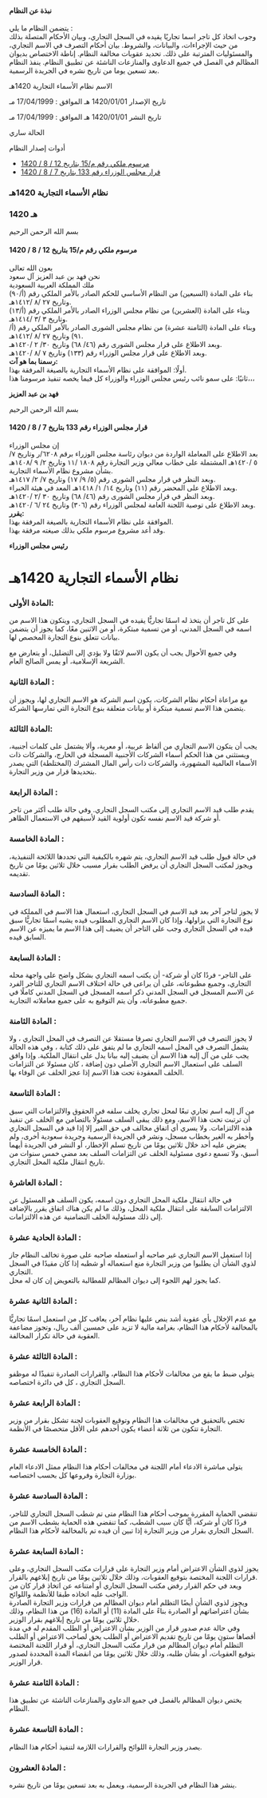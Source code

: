 #### نبذة عن النظام

يتضمن النظام ما يلي :    
وجوب اتخاذ كل تاجر اسما تجاريًا يقيده في السجل التجاري، وبيان الأحكام المتصلة بذلك من حيث الإجراءات، والبيانات، والشروط. بيان أحكام التصرف في الاسم التجاري، والمسئوليات المترتبة على ذلك. تحديد عقوبات مخالفة النظام. إناطة الاختصاص بديوان المظالم في الفصل في جميع الدعاوى والمنازعات الناشئة عن تطبيق النظام. ينفذ النظام بعد تسعين يوما من تاريخ نشره في الجريدة الرسمية. 

  



الاسم نظام الأسماء التجارية 1420هـ

تاريخ الإصدار 1420/01/01 هـ الموافق : 17/04/1999 مـ

تاريخ النشر 1420/01/01 هـ الموافق : 17/04/1999 مـ 

الحالة ساري

أدوات إصدار النظام

  * [مرسوم ملكي رقم م/15 بتاريخ 12 / 8 / 1420](/BoeLaws/Laws/Viewer/7eb42c38-6efe-4527-ac79-132df63a4250?lawId=3c49febc-f33e-4da9-97f7-a9a700f1c1e9)
  * [قرار مجلس الوزراء رقم 133 بتاريخ 7 / 8 / 1420](/BoeLaws/Laws/Viewer/680bcaa8-8a7e-4536-baa3-dd01d3afc14b?lawId=3c49febc-f33e-4da9-97f7-a9a700f1c1e9)




### نظام الأسماء التجارية 1420هـ

### 1420 هـ

بسم الله الرحمن الرحيم

#### مرسوم ملكي رقم م/15 بتاريخ 12 / 8 / 1420

بعون الله تعالى   
نحن فهد بن عبد العزيز آل سعود   
ملك المملكة العربية السعودية  
بناء على المادة (السبعين) من النظام الأساسي للحكم الصادر بالأمر الملكي رقم (أ/٩٠) وتاريخ ٢٧ /٨ /١٤١٢هـ.   
وبناء على المادة (العشرين) من نظام مجلس الوزراء الصادر بالأمر الملكي رقم (أ/١٣) وتاريخ ٣ /٣ /١٤١٤هـ.   
وبناء على المادة (الثامنة عشرة) من نظام مجلس الشورى الصادر بالأمر الملكي رقم (أ/٩١) وتاريخ ٢٧ /٨ /١٤١٢هـ.   
وبعد الاطلاع على قرار مجلس الشورى رقم (٤٦/ ٦٨) وتاريخ ٣٠/ ٢ /١٤٢٠هـ.   
وبعد الاطلاع على قرار مجلس الوزراء رقم (١٣٣) وتاريخ ٧ /٨ /١٤٢٠هـ.   
**رسمنا بما هو آت:**  
أولًا: الموافقة على نظام الأسماء التجارية بالصيغة المرفقة بهذا.   
ثانيًا: على سمو نائب رئيس مجلس الوزراء والوزراء كل فيما يخصه تنفيذ مرسومنا هذا،،، 

**فهد بن عبد العزيز**

بسم الله الرحمن الرحيم

#### قرار مجلس الوزراء رقم 133 بتاريخ 7 / 8 / 1420

إن مجلس الوزراء   
بعد الاطلاع على المعاملة الواردة من ديوان رئاسة مجلس الوزراء برقم ٦٢٠٨/ر وتاريخ ٧/ ٥ /١٤٢٠هـ المشتملة على خطاب معالي وزير التجارة رقم ١٨٠٨ /١١ وتاريخ ٢/ ٩ /١٤٠٨هـ بشأن مشروع نظام الأسماء التجارية.   
وبعد النظر في قرار مجلس الشورى رقم (٥/ ٩/ ١٧) وتاريخ ٧/ ٢/ ١٤١٧هـ.   
وبعد الاطلاع على المحضر رقم (١١) وتاريخ ١٤/ ١/ ١٤١٨هـ المعد في هيئة الخبراء.   
وبعد النظر في قرار مجلس الشورى رقم (٤٦/ ٦٨) وتاريخ ٣٠ /٢ /١٤٢٠هـ.   
وبعد الاطلاع على توصية اللجنة العامة لمجلس الوزراء رقم (٣٠٦) وتاريخ ٢٤ /٦ /١٤٢٠هـ.   
**يقرر:**  
الموافقة على نظام الأسماء التجارية بالصيغة المرفقة بهذا.   
وقد أعد مشروع مرسوم ملكي بذلك صيغته مرفقة بهذا. 

**رئيس مجلس الوزراء**

# نظام الأسماء التجارية 1420هـ

###  المادة الأولى: 

على كل تاجر أن يتخذ له اسمًا تجاريًّا يقيده في السجل التجاري، ويتكون هذا الاسم من اسمه في السجل المدني، أو من تسمية مبتكرة، أو من الاثنين معًا، كما يجوز أن يتضمن بيانات تتعلق بنوع التجارة المخصص لها.

وفي جميع الأحوال يجب أن يكون الاسم لائقًا ولا يؤدي إلى التضليل، أو يتعارض مع الشريعة الإسلامية، أو يمس الصالح العام. 

###  المادة الثانية : 

مع مراعاة أحكام نظام الشركات، يكون اسم الشركة هو الاسم التجاري لها، ويجوز أن يتضمن هذا الاسم تسمية مبتكرة أو بيانات متعلقة بنوع التجارة التي تمارسها الشركة. 

###  المادة الثالثة: 

يجب أن يتكون الاسم التجاري من ألفاظ عربية، أو معربة، وألا يشتمل على كلمات أجنبية، ويستثنى من هذا الحكم أسماء الشركات الأجنبية المسجلة في الخارج، والشركات ذات الأسماء العالمية المشهورة، والشركات ذات رأس المال المشترك (المختلطة) التي يصدر بتحديدها قرار من وزير التجارة. 

###  المادة الرابعة : 

يقدم طلب قيد الاسم التجاري إلى مكتب السجل التجاري. وفي حالة طلب أكثر من تاجر أو شركة قيد الاسم نفسه تكون أولوية القيد لأسبقهم في الاستعمال الظاهر. 

###  المادة الخامسة : 

في حالة قبول طلب قيد الاسم التجاري، يتم شهره بالكيفية التي تحددها اللائحة التنفيذية، ويجوز لمكتب السجل التجاري أن يرفض الطلب بقرار مسبب خلال ثلاثين يومًا من تاريخ تقديمه. 

###  المادة السادسة : 

لا يجوز لتاجر آخر بعد قيد الاسم في السجل التجاري، استعمال هذا الاسم في المملكة في نوع التجارة التي يزاولها، وإذا كان الاسم التجاري المطلوب قيده يشبه اسمًا تجاريًّا سبق قيده في السجل التجاري وجب على التاجر أن يضيف إلى هذا الاسم ما يميزه عن الاسم السابق قيده. 

###  المادة السابعة : 

على التاجر- فردًا كان أو شركة- أن يكتب اسمه التجاري بشكل واضح على واجهة محله التجاري، وجميع مطبوعاته، على أن يراعى في حالة اختلاف الاسم التجاري للتاجر الفرد عن الاسم المسجل في السجل المدني ذكر اسمه المسجل في السجل المدني كاملًا في جميع مطبوعاته، وأن يتم التوقيع به على جميع معاملاته التجارية. 

###  المادة الثامنة : 

لا يجوز التصرف في  الاسم التجاري  تصرفا مستقلا عن التصرف في  المحل التجاري  ، ولا يشمل التصرف في المحل  اسمه التجاري  ما لم يتفق على ذلك كتابة ، وفي هذه الحالة يجب على من آل إليه هذا الاسم أن يضيف إليه بيانا يدل على انتقال الملكية. وإذا وافق السلف على استعمال الاسم التجاري الأصلي دون إضافة ، كان مسئولا عن التزامات الخلف المعقودة تحت هذا الاسم إذا عجز الخلف عن الوفاء بها. 

###  المادة التاسعة : 

من آل إليه اسم تجاري تبعًا لمحل تجاري يخلف سلفه في الحقوق والالتزامات التي سبق أن ترتبت تحت هذا الاسم، ومع ذلك يبقى السلف مسئولًا بالتضامن مع الخلف عن تنفيذ هذه الالتزامات. ولا يسري أي اتفاق مخالف في حق الغير إلا إذا قيد في السجل التجاري وأخطر به الغير بخطاب مسجل، ونشر في الجريدة الرسمية وجريدة سعودية أخرى، ولم يعترض عليه أحد خلال ثلاثين يومًا من تاريخ تسلم الإخطار، أو النشر في الجريدة أيهما أسبق، ولا تسمع دعوى مسئولية الخلف عن التزامات السلف بعد مضي خمس سنوات من تاريخ انتقال ملكية المحل التجاري. 

###  المادة العاشرة : 

في حالة انتقال ملكية المحل التجاري دون اسمه، يكون السلف هو المسئول عن الالتزامات السابقة على انتقال ملكية المحل، وذلك ما لم يكن هناك اتفاق يقرر بالإضافة إلى ذلك مسئولية الخلف التضامنية عن هذه الالتزامات. 

###  المادة الحادية عشرة : 

إذا استعمل الاسم التجاري غير صاحبه أو استعمله صاحبه على صورة تخالف النظام جاز لذوي الشأن أن يطلبوا من وزير التجارة منع استعماله أو شطبه إذا كان مقيدًا في السجل التجاري.  
كما يجوز لهم اللجوء إلى ديوان المظالم للمطالبة بالتعويض إن كان له محل. 

###  المادة الثانية عشرة : 

مع عدم الإخلال بأي عقوبة أشد ينص عليها نظام آخر، يعاقب كل من استعمل اسمًا تجاريًّا بالمخالفة لأحكام هذا النظام، بغرامة مالية لا تزيد على خمسين ألف ريال، وتجوز مضاعفة العقوبة في حالة تكرار المخالفة. 

###  المادة الثالثة عشرة : 

يتولى ضبط ما يقع من مخالفات لأحكام هذا النظام، والقرارات الصادرة تنفيذًا له موظفو السجل التجاري ، كل في دائرة اختصاصه. 

###  المادة الرابعة عشرة : 

تختص بالتحقيق في مخالفات هذا النظام وتوقيع العقوبات لجنة تشكل بقرار من وزير التجارة تتكون من ثلاثة أعضاء يكون أحدهم على الأقل متخصصًا في الأنظمة. 

###  المادة الخامسة عشرة : 

يتولى مباشرة الادعاء أمام اللجنة في مخالفات أحكام هذا النظام ممثل الادعاء العام بوزارة التجارة وفروعها كل بحسب اختصاصه. 

###  المادة السادسة عشرة : 

تنقضي الحماية المقررة بموجب أحكام هذا النظام متى تم شطب السجل التجاري للتاجر، فردًا كان أو شركة، أيًّا كان سبب الشطب، كما تنقضي هذه الحماية بشطب الاسم من السجل التجاري بقرار من وزير التجارة إذا تبين أن قيده تم بالمخالفة لأحكام هذا النظام. 

###  المادة السابعة عشرة : 

يجوز لذوي الشأن الاعتراض أمام وزير التجارة على قرارات مكتب السجل التجاري، وعلى قرارات اللجنة المختصة بتوقيع العقوبات، وذلك خلال ثلاثين يومًا من تاريخ إبلاغهم بالقرار.  
ويعد في حكم القرار رفض مكتب السجل التجاري أو امتناعه عن اتخاذ قرار كان من الواجب عليه اتخاذه طبقا للأنظمة واللوائح.   
ويجوز لذوي الشأن أيضًا التظلم أمام ديوان المظالم من قرارات وزير التجارة الصادرة بشأن اعتراضاتهم أو الصادرة بناءً على المادة (11) أو المادة (16) من هذا النظام، وذلك خلال ثلاثين يومًا من تاريخ إبلاغهم بقرار الوزير.  
وفي حالة عدم صدور قرار من الوزير بشأن الاعتراض أو الطلب المقدم له في مدة أقصاها ستون يومًا من تاريخ تقديم الاعتراض أو الطلب يحق لصاحب الاعتراض أو الطلب التظلم أمام ديوان المظالم من قرار مكتب السجل التجاري، أو قرار اللجنة المختصة بتوقيع العقوبات، أو بشأن طلبه، وذلك خلال ثلاثين يومًا من انقضاء المدة المحددة لصدور قرار الوزير. 

###  المادة الثامنة عشرة : 

يختص  ديوان المظالم  بالفصل في جميع الدعاوى والمنازعات الناشئة عن تطبيق هذا النظام. 

###  المادة التاسعة عشرة : 

يصدر  وزير التجارة  اللوائح والقرارات اللازمة لتنفيذ أحكام هذا النظام. 

###  المادة العشرون : 

ينشر هذا النظام في الجريدة الرسمية، ويعمل به بعد تسعين يومًا من تاريخ نشره. 
